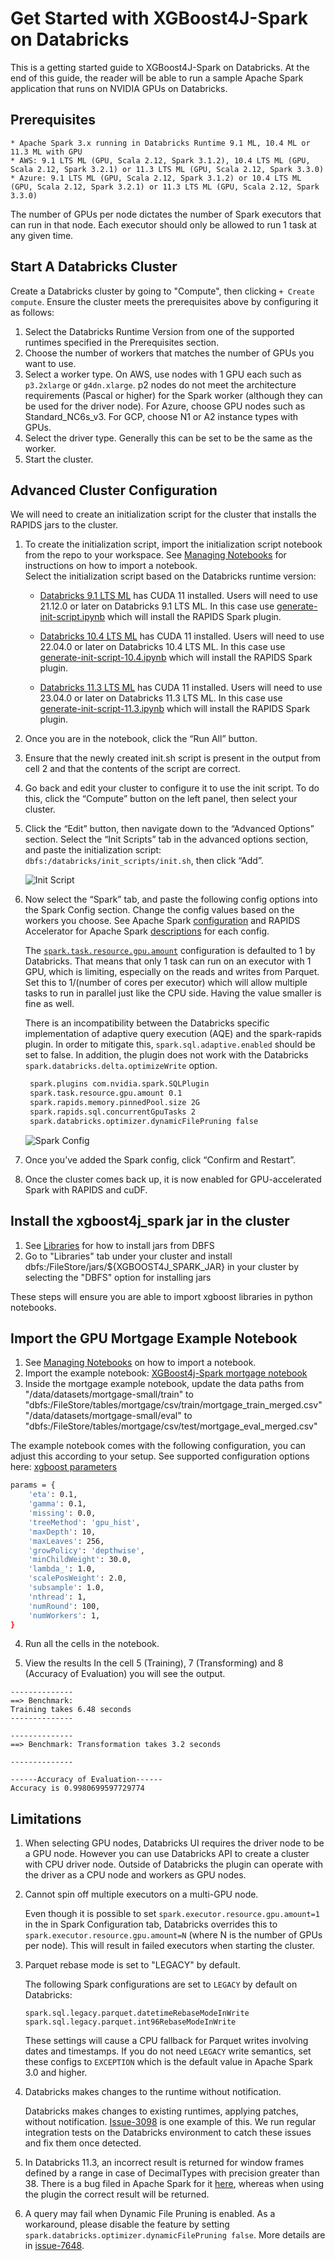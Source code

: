 Get Started with XGBoost4J-Spark on Databricks
======================================================

This is a getting started guide to XGBoost4J-Spark on Databricks. At the end of this guide, the reader will be able to run a sample Apache Spark application that runs on NVIDIA GPUs on Databricks.

Prerequisites
-------------

    * Apache Spark 3.x running in Databricks Runtime 9.1 ML, 10.4 ML or 11.3 ML with GPU
    * AWS: 9.1 LTS ML (GPU, Scala 2.12, Spark 3.1.2), 10.4 LTS ML (GPU, Scala 2.12, Spark 3.2.1) or 11.3 LTS ML (GPU, Scala 2.12, Spark 3.3.0)
    * Azure: 9.1 LTS ML (GPU, Scala 2.12, Spark 3.1.2) or 10.4 LTS ML (GPU, Scala 2.12, Spark 3.2.1) or 11.3 LTS ML (GPU, Scala 2.12, Spark 3.3.0)

The number of GPUs per node dictates the number of Spark executors that can run in that node. Each executor should only be allowed to run 1 task at any given time.
   
Start A Databricks Cluster
--------------------------

Create a Databricks cluster by going to "Compute", then clicking `+ Create compute`.  Ensure the
cluster meets the prerequisites above by configuring it as follows:
1. Select the Databricks Runtime Version from one of the supported runtimes specified in the
   Prerequisites section.
2. Choose the number of workers that matches the number of GPUs you want to use.
3. Select a worker type. On AWS, use nodes with 1 GPU each such as `p3.2xlarge` or `g4dn.xlarge`.
   p2 nodes do not meet the architecture requirements (Pascal or higher) for the Spark worker
   (although they can be used for the driver node).  For Azure, choose GPU nodes such as
   Standard_NC6s_v3. For GCP, choose N1 or A2 instance types with GPUs. 
4. Select the driver type. Generally this can be set to be the same as the worker.
5. Start the cluster.

Advanced Cluster Configuration
--------------------------

We will need to create an initialization script for the cluster that installs the RAPIDS jars to the
cluster.

1. To create the initialization script, import the initialization script notebook from the repo to
   your workspace.  See [Managing
   Notebooks](https://docs.databricks.com/notebooks/notebooks-manage.html#id2) for instructions on
   how to import a notebook.  
   Select the initialization script based on the Databricks runtime
   version:
   
    - [Databricks 9.1 LTS
    ML](https://docs.databricks.com/release-notes/runtime/9.1ml.html#system-environment) has CUDA 11
    installed.  Users will need to use 21.12.0 or later on Databricks 9.1 LTS ML. In this case use
    [generate-init-script.ipynb](generate-init-script.ipynb) which will install
    the RAPIDS Spark plugin.
      
    - [Databricks 10.4 LTS
    ML](https://docs.databricks.com/release-notes/runtime/9.1ml.html#system-environment) has CUDA 11
    installed.  Users will need to use 22.04.0 or later on Databricks 10.4 LTS ML. In this case use
    [generate-init-script-10.4.ipynb](generate-init-script-10.4.ipynb) which will install
    the RAPIDS Spark plugin.
      
    - [Databricks 11.3 LTS
    ML](https://docs.databricks.com/release-notes/runtime/11.3ml.html#system-environment) has CUDA 11
    installed.  Users will need to use 23.04.0 or later on Databricks 11.3 LTS ML. In this case use
    [generate-init-script-11.3.ipynb](generate-init-script-11.3.ipynb) which will install
    the RAPIDS Spark plugin.
      
2. Once you are in the notebook, click the “Run All” button.
3. Ensure that the newly created init.sh script is present in the output from cell 2 and that the
   contents of the script are correct.
4. Go back and edit your cluster to configure it to use the init script.  To do this, click the
   “Compute” button on the left panel, then select your cluster.
5. Click the “Edit” button, then navigate down to the “Advanced Options” section.  Select the “Init
   Scripts” tab in the advanced options section, and paste the initialization script:
   `dbfs:/databricks/init_scripts/init.sh`, then click “Add”.

    ![Init Script](../../../../img/databricks/initscript.png)

6. Now select the “Spark” tab, and paste the following config options into the Spark Config section.
   Change the config values based on the workers you choose.  See Apache Spark
   [configuration](https://spark.apache.org/docs/latest/configuration.html) and RAPIDS Accelerator
   for Apache Spark [descriptions](https://nvidia.github.io/spark-rapids/docs/configs.html) for each config.

    The
    [`spark.task.resource.gpu.amount`](https://spark.apache.org/docs/latest/configuration.html#scheduling)
    configuration is defaulted to 1 by Databricks. That means that only 1 task can run on an
    executor with 1 GPU, which is limiting, especially on the reads and writes from Parquet.  Set
    this to 1/(number of cores per executor) which will allow multiple tasks to run in parallel just
    like the CPU side.  Having the value smaller is fine as well.

	There is an incompatibility between the Databricks specific implementation of adaptive query
    execution (AQE) and the spark-rapids plugin.  In order to mitigate this,
    `spark.sql.adaptive.enabled` should be set to false.  In addition, the plugin does not work with
    the Databricks `spark.databricks.delta.optimizeWrite` option.

    ```bash
     spark.plugins com.nvidia.spark.SQLPlugin
     spark.task.resource.gpu.amount 0.1
     spark.rapids.memory.pinnedPool.size 2G
     spark.rapids.sql.concurrentGpuTasks 2
     spark.databricks.optimizer.dynamicFilePruning false
    ```

    ![Spark Config](../../../../img/databricks/sparkconfig.png)

7. Once you’ve added the Spark config, click “Confirm and Restart”.
8. Once the cluster comes back up, it is now enabled for GPU-accelerated Spark with RAPIDS and cuDF.

Install the xgboost4j_spark jar in the cluster
---------------------------

1. See [Libraries](https://docs.databricks.com/user-guide/libraries.html) for how to install jars from DBFS
2. Go to "Libraries" tab under your cluster and install dbfs:/FileStore/jars/${XGBOOST4J_SPARK_JAR} in your cluster by selecting the "DBFS" option for installing jars

These steps will ensure you are able to import xgboost libraries in python notebooks.

Import the GPU Mortgage Example Notebook
---------------------------

1. See [Managing Notebooks](https://docs.databricks.com/user-guide/notebooks/notebook-manage.html) on how to import a notebook.
2. Import the example notebook: [XGBoost4j-Spark mortgage notebook](../../../../../examples/XGBoost-Examples/mortgage/notebooks/scala/mortgage-gpu.ipynb)
3. Inside the mortgage example notebook, update the data paths from 
"/data/datasets/mortgage-small/train" to "dbfs:/FileStore/tables/mortgage/csv/train/mortgage_train_merged.csv"
"/data/datasets/mortgage-small/eval" to "dbfs:/FileStore/tables/mortgage/csv/test/mortgage_eval_merged.csv"

The example notebook comes with the following configuration, you can adjust this according to your setup.
See supported configuration options here: [xgboost parameters](../../../../../examples/XGBoost-Examples/app-parameters/supported_xgboost_parameters_python.md)

``` bash
params = { 
    'eta': 0.1,
    'gamma': 0.1,
    'missing': 0.0,
    'treeMethod': 'gpu_hist',
    'maxDepth': 10, 
    'maxLeaves': 256,
    'growPolicy': 'depthwise',
    'minChildWeight': 30.0,
    'lambda_': 1.0,
    'scalePosWeight': 2.0,
    'subsample': 1.0,
    'nthread': 1,
    'numRound': 100,
    'numWorkers': 1,
}
```

4. Run all the cells in the notebook.

5. View the results
In the cell 5 (Training), 7 (Transforming) and 8 (Accuracy of Evaluation) you will see the output.

```
--------------
==> Benchmark: 
Training takes 6.48 seconds
--------------

--------------
==> Benchmark: Transformation takes 3.2 seconds

--------------

------Accuracy of Evaluation------
Accuracy is 0.9980699597729774

```

Limitations
-------------

1. When selecting GPU nodes, Databricks UI requires the driver node to be a GPU node. However you 
   can use Databricks API to create a cluster with CPU driver node.
   Outside of Databricks the plugin can operate with the driver as a CPU node and workers as GPU nodes.

2. Cannot spin off multiple executors on a multi-GPU node. 

   Even though it is possible to set `spark.executor.resource.gpu.amount=1` in the in Spark 
   Configuration tab, Databricks overrides this to `spark.executor.resource.gpu.amount=N` 
   (where N is the number of GPUs per node). This will result in failed executors when starting the
   cluster.

3. Parquet rebase mode is set to "LEGACY" by default.

   The following Spark configurations are set to `LEGACY` by default on Databricks:
   
   ```
   spark.sql.legacy.parquet.datetimeRebaseModeInWrite
   spark.sql.legacy.parquet.int96RebaseModeInWrite
   ```
   
   These settings will cause a CPU fallback for Parquet writes involving dates and timestamps.
   If you do not need `LEGACY` write semantics, set these configs to `EXCEPTION` which is
   the default value in Apache Spark 3.0 and higher.

4. Databricks makes changes to the runtime without notification.

    Databricks makes changes to existing runtimes, applying patches, without notification.
    [Issue-3098](https://github.com/NVIDIA/spark-rapids/issues/3098) is one example of this.  We run
    regular integration tests on the Databricks environment to catch these issues and fix them once
    detected.
   
5. In Databricks 11.3, an incorrect result is returned for window frames defined by a range in case 
   of DecimalTypes with precision greater than 38. There is a bug filed in Apache Spark for it 
   [here](https://issues.apache.org/jira/browse/SPARK-41793), whereas when using the plugin the 
   correct result will be returned.

6. A query may fail when Dynamic File Pruning is enabled. As a workaround, please
   disable the feature by setting `spark.databricks.optimizer.dynamicFilePruning false`. More details
   are in [issue-7648](https://github.com/NVIDIA/spark-rapids/issues/7648).